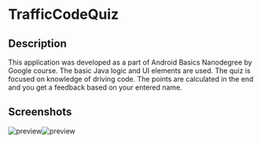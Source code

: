 # TrafficCodeQuiz
## Description
This application was developed as a part of Android Basics Nanodegree by Google course. The basic Java logic and UI elements are used. 
The quiz is focused on knowledge of driving code. The points are calculated in the end and you get a feedback based on your entered name. 
## Screenshots
![preview](../master/Screenshot_1566852329.png "Traffic Code Quiz")![preview](../master/Screenshot_1566852379.png "Traffic Code Quiz")
